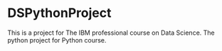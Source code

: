 # DSPythonProject

This is a project for The IBM professional course on Data Science. The python project for Python course.
